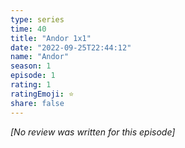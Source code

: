 ```yaml
---
type: series
time: 40
title: "Andor 1x1"
date: "2022-09-25T22:44:12"
name: "Andor"
season: 1
episode: 1
rating: 1
ratingEmoji: ⭐️
share: false
---
```


*[No review was written for this episode]*
